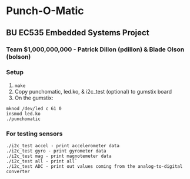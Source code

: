 # Punch-O-Matic
## BU EC535 Embedded Systems Project
### Team $1,000,000,000 - Patrick Dillon (pdillon) & Blade Olson (bolson)

### Setup
1. `make`
2. Copy punchomatic, led.ko, & i2c_test (optional) to gumstix board
3. On the gumstix:
```
mknod /dev/led c 61 0
insmod led.ko
./punchomatic
```

### For testing sensors
```
./i2c_test accel - print accelerometer data
./i2c_test gyro - print gyrometer data
./i2c_test mag - print magnotemeter data
./i2c_test all - print all`
./i2c_test ADC - print out values coming from the analog-to-digital converter
```
